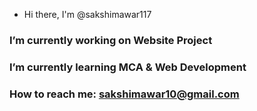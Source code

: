 * Hi there, I'm @sakshimawar117
 ### I’m currently working on Website Project 
 ### I’m currently learning MCA & Web Development
### How to reach me: sakshimawar10@gmail.com
